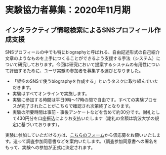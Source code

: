 # 実験協力者募集：2020年11月期

## インタラクティブ情報検索によるSNSプロフィール作成支援

SNSプロフィールの中でも特にbiographyと呼ばれる、自由記述形式の自己紹介文章のようなものを上手につくることができるよう支援する手法（システム）について研究しております。今回は研究において提案するシステムの有用性について評価するために、ユーザ実験の参加者を募集する運びとなりました。

* 「架空のSNSで使うbiographyを作成する」というタスクに取り組んでいただきます。
* 実験はすべてオンラインで実施します。 
* 実験に参加する時間は平日9時～17時の間で自由です。すべての実験プロセスが完了されたことがこちらで確認され次第終了となります。 
* 実験の所要時間は事前・事後アンケートなどを含めて約30分です。謝礼として430円分を口座振込によりお支払いたします（謝礼の金額は筑波大学の規定に基づいております）。

実験に参加していただける方は、[こちらのフォーム](https://docs.google.com/forms/d/1SikdC8fdG2njtWAcOarOy5w2taipDgHeMrs2gRLNvKI)から仮応募をお願いいたします。追って調査参加同意書などを案内いたします。（調査参加同意書への署名をもって、実験への参加が正式に決定されます。

